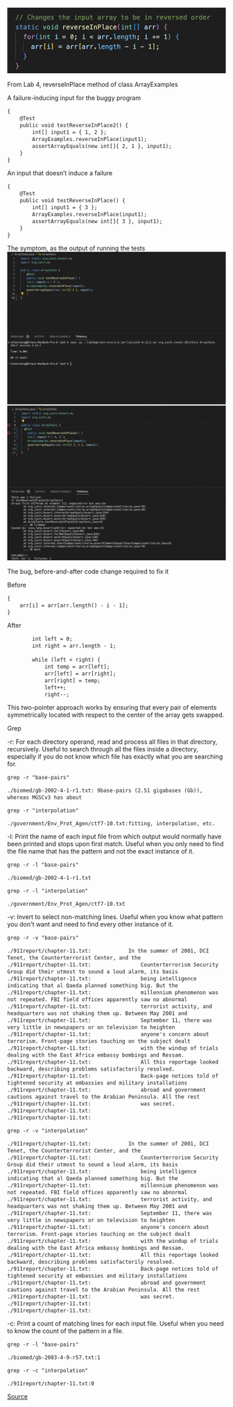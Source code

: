 ![Image](lab4bug.png)

From Lab 4, reverseInPlace method of class ArrayExamples

A failure-inducing input for the buggy program

```
{
    @Test 
	public void testReverseInPlace2() {
        int[] input1 = { 1, 2 };
        ArrayExamples.reverseInPlace(input1);
        assertArrayEquals(new int[]{ 2, 1 }, input1);
	}
}
```

An input that doesn’t induce a failure

```
{
   	@Test 
	public void testReverseInPlace() {
        int[] input1 = { 3 };
        ArrayExamples.reverseInPlace(input1);
        assertArrayEquals(new int[]{ 3 }, input1);
	}
}
```

The symptom, as the output of running the tests
![Image](nofailureinput.png)
![Image](failureinput.png)

The bug, before-and-after code change required to fix it 

Before

```
{
    arr[i] = arr[arr.length() - i - 1];
}
```

After

```
        int left = 0;
        int right = arr.length - 1;

        while (left < right) {
            int temp = arr[left];
            arr[left] = arr[right];
            arr[right] = temp;
            left++;
            right--;
```

This two-pointer approach works by ensuring that every pair of elements symmetrically located with respect to the center of the array gets swapped.



Grep

-r: For each directory operand, read and process all files in that directory, recursively. Useful to search through all the files inside a directory, especially if you do not know which file has exactly what you are searching for.

```
grep -r "base-pairs"
```

```
./biomed/gb-2002-4-1-r1.txt: 9base-pairs (2.51 gigabases (Gb)), whereas MGSCv3 has about
```

```
grep -r "interpolation"
```

```
./government/Env_Prot_Agen/ctf7-10.txt:fitting, interpolation, etc.
```

-l: Print the name of each input file from which output would normally have been printed and stops upon first match. Useful when you only need to find the file name that has the pattern and not the exact instance of it.

```
grep -r -l "base-pairs"
```

```
./biomed/gb-2002-4-1-r1.txt
```

```
grep -r -l "interpolation"
```

```
./government/Env_Prot_Agen/ctf7-10.txt
```

-v: Invert to select non-matching lines. Useful when you know what pattern you don't want and need to find every other instance of it.

```
grep -r -v "base-pairs"
```

```
./911report/chapter-11.txt:            In the summer of 2001, DCI Tenet, the Counterterrorist Center, and the
./911report/chapter-11.txt:                Counterterrorism Security Group did their utmost to sound a loud alarm, its basis
./911report/chapter-11.txt:                being intelligence indicating that al Qaeda planned something big. But the
./911report/chapter-11.txt:                millennium phenomenon was not repeated. FBI field offices apparently saw no abnormal
./911report/chapter-11.txt:                terrorist activity, and headquarters was not shaking them up. Between May 2001 and
./911report/chapter-11.txt:                September 11, there was very little in newspapers or on television to heighten
./911report/chapter-11.txt:                anyone's concern about terrorism. Front-page stories touching on the subject dealt
./911report/chapter-11.txt:                with the windup of trials dealing with the East Africa embassy bombings and Ressam.
./911report/chapter-11.txt:                All this reportage looked backward, describing problems satisfactorily resolved.
./911report/chapter-11.txt:                Back-page notices told of tightened security at embassies and military installations
./911report/chapter-11.txt:                abroad and government cautions against travel to the Arabian Peninsula. All the rest
./911report/chapter-11.txt:                was secret.
./911report/chapter-11.txt:        
./911report/chapter-11.txt:    
```

```
grep -r -v "interpolation"
```

```
./911report/chapter-11.txt:            In the summer of 2001, DCI Tenet, the Counterterrorist Center, and the
./911report/chapter-11.txt:                Counterterrorism Security Group did their utmost to sound a loud alarm, its basis
./911report/chapter-11.txt:                being intelligence indicating that al Qaeda planned something big. But the
./911report/chapter-11.txt:                millennium phenomenon was not repeated. FBI field offices apparently saw no abnormal
./911report/chapter-11.txt:                terrorist activity, and headquarters was not shaking them up. Between May 2001 and
./911report/chapter-11.txt:                September 11, there was very little in newspapers or on television to heighten
./911report/chapter-11.txt:                anyone's concern about terrorism. Front-page stories touching on the subject dealt
./911report/chapter-11.txt:                with the windup of trials dealing with the East Africa embassy bombings and Ressam.
./911report/chapter-11.txt:                All this reportage looked backward, describing problems satisfactorily resolved.
./911report/chapter-11.txt:                Back-page notices told of tightened security at embassies and military installations
./911report/chapter-11.txt:                abroad and government cautions against travel to the Arabian Peninsula. All the rest
./911report/chapter-11.txt:                was secret.
./911report/chapter-11.txt:        
./911report/chapter-11.txt:    
```

-c: Print a count of matching lines for each input file. Useful when you need to know the count of the pattern in a file.

```
grep -r -l "base-pairs"
```

```
./biomed/gb-2003-4-9-r57.txt:1
```

```
grep -r -c "interpolation"
```

```
./911report/chapter-11.txt:0
```


[Source](https://www.gnu.org/software/grep/manual/grep.html#Command_002dline-Options)